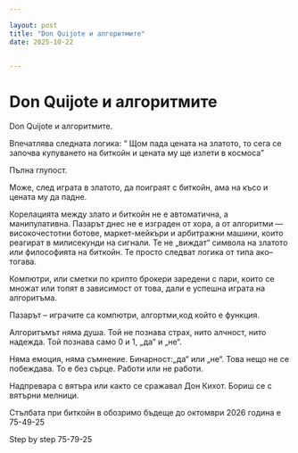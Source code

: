 ```yaml
---

layout: post
title: "Don Quijote и алгоритмите"
date: 2025-10-22


---
```


# Don Quijote и алгоритмите

Don Quijote и алгоритмите.

Впечатлява следната логика: “ Щом пада цената на златото, то сега се започва купуването на биткойн и цената му ще излети в космоса”

Пълна глупост.

Може, след играта в златото, да поиграят с биткойн, ама на късо и цената му да падне.

Корелацията между злато и биткойн не е автоматична, а манипулативна.
Пазарът днес не е изграден от хора, а от алгоритми — високочестотни ботове, маркет-мейкъри и арбитражни машини, които реагират в милисекунди на сигнали. Те не „виждат“ символа на златото или философията на биткойн. Те просто следват логика от типа ако–тогава.

Компютри, или сметки по крипто брокери заредени с пари, които се множат или топят в зависимост от това, дали е успешна играта на алгоритъма.

Пазарът – играчите са компютри, aлгортми,код който е функция. 

Алгоритъмът няма душа.
Той не познава страх, нито алчност, нито надежда.
Той познава само 0 и 1, „да“ и „не“.

Няма емоция, няма съмнение. Бинарност:„да“ или „не“. 
Това нещо не се побеждава. 
То е без сърце. 
Работи или не работи. 

Надпревара с вятъра или както се сражавал Дон Кихот. Бориш се с вятърни мелници.

Стълбата при биткойн в обозримо бъдеще до октомври 2026 година е 75-49-25 

Step by step 75-79-25
